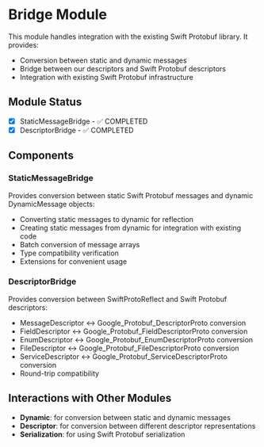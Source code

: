 # Bridge Module

This module handles integration with the existing Swift Protobuf library. It provides:

- Conversion between static and dynamic messages
- Bridge between our descriptors and Swift Protobuf descriptors
- Integration with existing Swift Protobuf infrastructure

## Module Status

- [x] StaticMessageBridge - ✅ COMPLETED
- [x] DescriptorBridge - ✅ COMPLETED

## Components

### StaticMessageBridge
Provides conversion between static Swift Protobuf messages and dynamic DynamicMessage objects:
- Converting static messages to dynamic for reflection
- Creating static messages from dynamic for integration with existing code
- Batch conversion of message arrays
- Type compatibility verification
- Extensions for convenient usage

### DescriptorBridge
Provides conversion between SwiftProtoReflect and Swift Protobuf descriptors:
- MessageDescriptor ↔ Google_Protobuf_DescriptorProto conversion
- FieldDescriptor ↔ Google_Protobuf_FieldDescriptorProto conversion
- EnumDescriptor ↔ Google_Protobuf_EnumDescriptorProto conversion
- FileDescriptor ↔ Google_Protobuf_FileDescriptorProto conversion
- ServiceDescriptor ↔ Google_Protobuf_ServiceDescriptorProto conversion
- Round-trip compatibility

## Interactions with Other Modules

- **Dynamic**: for conversion between static and dynamic messages
- **Descriptor**: for conversion between different descriptor representations
- **Serialization**: for using Swift Protobuf serialization
